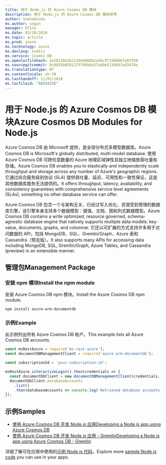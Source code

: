 ```yaml
---
title: 用于 Node.js 的 Azure Cosmos DB 模块
description: 用于 Node.js 的 Azure Cosmos DB 模块参考
author: SnehaGunda
ms.author: sngun
manager: kfile
ms.date: 03/20/2018
ms.topic: article
ms.prod: azure
ms.technology: azure
ms.devlang: nodejs
ms.service: Cosmos DB
ms.openlocfilehash: 2e2813bb3b213de4066b2a3bc971586667a83f68
ms.sourcegitcommit: 8c6935b6591175798b8e37ad0e511864fad3478e
ms.translationtype: HT
ms.contentlocale: zh-CN
ms.lasthandoff: 11/01/2018
ms.locfileid: "50334335"
---
```

# <a name="azure-cosmos-db-modules-for-nodejs"></a><span data-ttu-id="abeda-103">用于 Node.js 的 Azure Cosmos DB 模块</span><span class="sxs-lookup"><span data-stu-id="abeda-103">Azure Cosmos DB Modules for Node.js</span></span>

<span data-ttu-id="abeda-104">Azure Cosmos DB 由 Microsoft 提供，是全球分布式多模型数据库。</span><span class="sxs-lookup"><span data-stu-id="abeda-104">Azure Cosmos DB is Microsoft's globally distributed, multi-model database.</span></span> <span data-ttu-id="abeda-105">使用 Azure Cosmos DB 可跨任意数量的 Azure 地理区域弹性且独立地缩放吞吐量和存储。</span><span class="sxs-lookup"><span data-stu-id="abeda-105">Azure Cosmos DB enables you to elastically and independently scale throughput and storage across any number of Azure's geographic regions.</span></span> <span data-ttu-id="abeda-106">它通过综合服务级别协议 (SLA) 提供吞吐量、延迟、可用性和一致性保证，这是其他数据库服务无法提供的。</span><span class="sxs-lookup"><span data-stu-id="abeda-106">It offers throughput, latency, availability, and consistency guarantees with comprehensive service level agreements (SLAs), something no other database service can offer.</span></span>

<span data-ttu-id="abeda-107">Azure Cosmos DB 包含一个与架构无关、已经过写入优化、资源受到管理的数据库引擎，该引擎本身支持多个数据模型：键值、文档、图和列式数据模型。</span><span class="sxs-lookup"><span data-stu-id="abeda-107">Azure Cosmos DB contains a write optimized, resource governed, schema-agnostic database engine that natively supports multiple data models: key-value, documents, graphs, and columnar.</span></span> <span data-ttu-id="abeda-108">它还以可扩展的方式支持许多用于访问数据的 API，包括 MongoDB、SQL、Gremlin/Graph、Azure 表和 Cassandra（预览版）。</span><span class="sxs-lookup"><span data-stu-id="abeda-108">It also supports many APIs for accessing data including MongoDB, SQL, Gremlin/Graph, Azure Tables, and Cassandra (preview) in an extensible manner.</span></span>

## <a name="management-package"></a><span data-ttu-id="abeda-109">管理包</span><span class="sxs-lookup"><span data-stu-id="abeda-109">Management Package</span></span>

### <a name="install-the-npm-module"></a><span data-ttu-id="abeda-110">安装 npm 模块</span><span class="sxs-lookup"><span data-stu-id="abeda-110">Install the npm module</span></span> 

<span data-ttu-id="abeda-111">安装 Azure Cosmos DB npm 模块。</span><span class="sxs-lookup"><span data-stu-id="abeda-111">Install the Azure Cosmos DB npm module.</span></span>

```bash
npm install azure-arm-documentdb
```

### <a name="example"></a><span data-ttu-id="abeda-112">示例</span><span class="sxs-lookup"><span data-stu-id="abeda-112">Example</span></span>

<span data-ttu-id="abeda-113">此示例列出所有 Azure Cosmos DB 帐户。</span><span class="sxs-lookup"><span data-stu-id="abeda-113">This example lists all Azure Cosmos DB accounts.</span></span>

```javascript
const msRestAzure = require('ms-rest-azure');
const documentDBManagementClient = require('azure-arm-documentdb');

const subscriptionId = 'your-subscription-id';

msRestAzure.interactiveLogin().then(credentials => {
  const documentDbClient = new documentDBManagementClient(credentials, subscriptionId);
  documentDbClient.databaseAccounts
    .list()
    .then(databaseAccounts => console.log('Retrieved database accounts: ', databaseAccounts));
});
```

## <a name="samples"></a><span data-ttu-id="abeda-114">示例</span><span class="sxs-lookup"><span data-stu-id="abeda-114">Samples</span></span>

* [<span data-ttu-id="abeda-115">使用 Azure Cosmos DB 开发 Node.js 应用</span><span class="sxs-lookup"><span data-stu-id="abeda-115">Developing a Node.js app using Azure Cosmos DB</span></span>](https://azure.microsoft.com/resources/samples/azure-cosmos-db-documentdb-nodejs-getting-started/)
* [<span data-ttu-id="abeda-116">使用 Azure Cosmos DB 开发 Node.js 应用 - Gremlin</span><span class="sxs-lookup"><span data-stu-id="abeda-116">Developing a Node.js app using Azure Cosmos DB - Gremlin</span></span>](https://azure.microsoft.com/resources/samples/azure-cosmos-db-graph-nodejs-getting-started/)

<span data-ttu-id="abeda-117">详细了解可在应用中使用的[示例 Node.js 代码](https://azure.microsoft.com/resources/samples/?platform=nodejs)。</span><span class="sxs-lookup"><span data-stu-id="abeda-117">Explore more [sample Node.js code](https://azure.microsoft.com/resources/samples/?platform=nodejs) you can use in your apps.</span></span>
